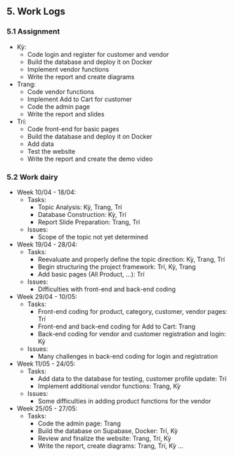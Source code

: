## 5. Work Logs

### 5.1 Assignment

- Kỳ:
    - Code login and register for customer and vendor
    - Build the database and deploy it on Docker
    - Implement vendor functions
    - Write the report and create diagrams
- Trang:
    - Code vendor functions
    - Implement Add to Cart for customer
    - Code the admin page
    - Write the report and slides
- Trí:
    - Code front-end for basic pages
    - Build the database and deploy it on Docker
    - Add data
    - Test the website
    - Write the report and create the demo video

### 5.2 Work dairy

- Week 10/04 - 18/04:
    - Tasks:
        - Topic Analysis: Kỳ, Trang, Trí
        - Database Construction: Kỳ, Trí
        - Report Slide Preparation: Trang, Trí
    - Issues:
        - Scope of the topic not yet determined
- Week 19/04 - 28/04:
    - Tasks:
        - Reevaluate and properly define the topic direction: Kỳ, Trang, Trí
        - Begin structuring the project framework: Trí, Kỳ, Trang
        - Add basic pages (All Product, ...): Trí
    - Issues:
        - Difficulties with front-end and back-end coding
- Week 29/04 - 10/05:
    - Tasks:
        - Front-end coding for product, category, customer, vendor pages: Trí
        - Front-end and back-end coding for Add to Cart: Trang
        - Back-end coding for vendor and customer registration and login: Kỳ
    - Issues:
        - Many challenges in back-end coding for login and registration
- Week 11/05 - 24/05:
    - Tasks:
        - Add data to the database for testing, customer profile update: Trí
        - Implement additional vendor functions: Trang, Kỳ
    - Issues:
        - Some difficulties in adding product functions for the vendor
- Week 25/05 - 27/05:
    - Tasks:
        - Code the admin page: Trang
        - Build the database on Supabase, Docker: Trí, Kỳ
        - Review and finalize the website: Trang, Trí, Kỳ
        - Write the report, create diagrams: Trang, Trí, Kỳ
...
